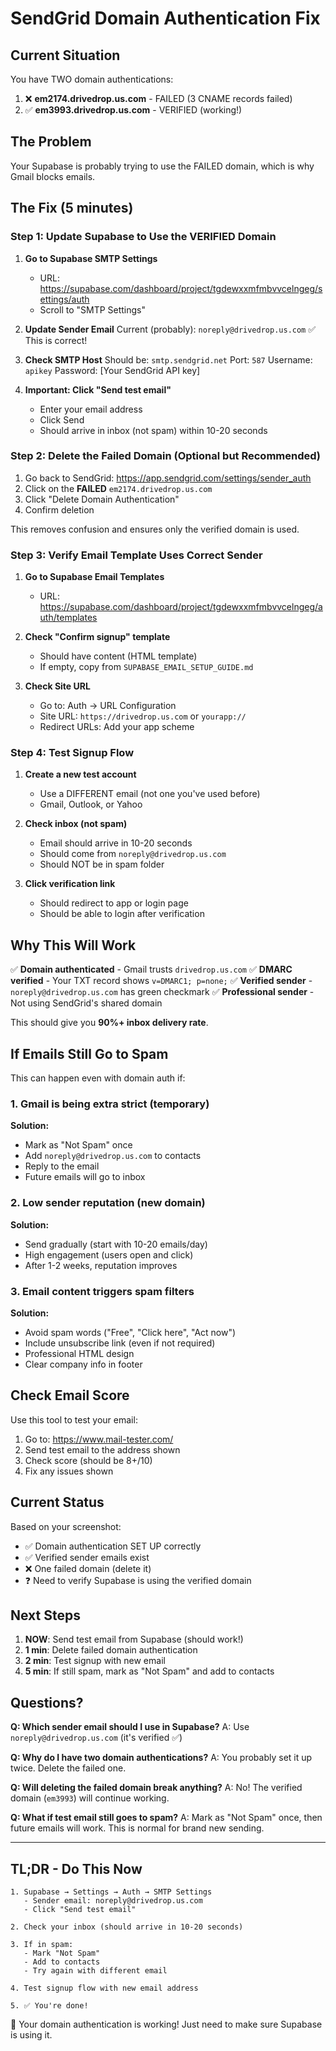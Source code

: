 # SendGrid Domain Authentication Fix

## Current Situation

You have TWO domain authentications:
1. ❌ **em2174.drivedrop.us.com** - FAILED (3 CNAME records failed)
2. ✅ **em3993.drivedrop.us.com** - VERIFIED (working!)

## The Problem

Your Supabase is probably trying to use the FAILED domain, which is why Gmail blocks emails.

## The Fix (5 minutes)

### Step 1: Update Supabase to Use the VERIFIED Domain

1. **Go to Supabase SMTP Settings**
   - URL: https://supabase.com/dashboard/project/tgdewxxmfmbvvcelngeg/settings/auth
   - Scroll to "SMTP Settings"

2. **Update Sender Email**
   Current (probably): `noreply@drivedrop.us.com` ✅ This is correct!
   
3. **Check SMTP Host**
   Should be: `smtp.sendgrid.net`
   Port: `587`
   Username: `apikey`
   Password: [Your SendGrid API key]

4. **Important: Click "Send test email"**
   - Enter your email address
   - Click Send
   - Should arrive in inbox (not spam) within 10-20 seconds

### Step 2: Delete the Failed Domain (Optional but Recommended)

1. Go back to SendGrid: https://app.sendgrid.com/settings/sender_auth
2. Click on the **FAILED** `em2174.drivedrop.us.com`
3. Click "Delete Domain Authentication"
4. Confirm deletion

This removes confusion and ensures only the verified domain is used.

### Step 3: Verify Email Template Uses Correct Sender

1. **Go to Supabase Email Templates**
   - URL: https://supabase.com/dashboard/project/tgdewxxmfmbvvcelngeg/auth/templates

2. **Check "Confirm signup" template**
   - Should have content (HTML template)
   - If empty, copy from `SUPABASE_EMAIL_SETUP_GUIDE.md`

3. **Check Site URL**
   - Go to: Auth → URL Configuration
   - Site URL: `https://drivedrop.us.com` or `yourapp://`
   - Redirect URLs: Add your app scheme

### Step 4: Test Signup Flow

1. **Create a new test account**
   - Use a DIFFERENT email (not one you've used before)
   - Gmail, Outlook, or Yahoo
   
2. **Check inbox (not spam)**
   - Email should arrive in 10-20 seconds
   - Should come from `noreply@drivedrop.us.com`
   - Should NOT be in spam folder

3. **Click verification link**
   - Should redirect to app or login page
   - Should be able to login after verification

## Why This Will Work

✅ **Domain authenticated** - Gmail trusts `drivedrop.us.com`
✅ **DMARC verified** - Your TXT record shows `v=DMARC1; p=none;`
✅ **Verified sender** - `noreply@drivedrop.us.com` has green checkmark
✅ **Professional sender** - Not using SendGrid's shared domain

This should give you **90%+ inbox delivery rate**.

## If Emails Still Go to Spam

This can happen even with domain auth if:

### 1. Gmail is being extra strict (temporary)
**Solution:** 
- Mark as "Not Spam" once
- Add `noreply@drivedrop.us.com` to contacts
- Reply to the email
- Future emails will go to inbox

### 2. Low sender reputation (new domain)
**Solution:** 
- Send gradually (start with 10-20 emails/day)
- High engagement (users open and click)
- After 1-2 weeks, reputation improves

### 3. Email content triggers spam filters
**Solution:**
- Avoid spam words ("Free", "Click here", "Act now")
- Include unsubscribe link (even if not required)
- Professional HTML design
- Clear company info in footer

## Check Email Score

Use this tool to test your email:
1. Go to: https://www.mail-tester.com/
2. Send test email to the address shown
3. Check score (should be 8+/10)
4. Fix any issues shown

## Current Status

Based on your screenshot:
- ✅ Domain authentication SET UP correctly
- ✅ Verified sender emails exist
- ❌ One failed domain (delete it)
- ❓ Need to verify Supabase is using the verified domain

## Next Steps

1. **NOW**: Send test email from Supabase (should work!)
2. **1 min**: Delete failed domain authentication
3. **2 min**: Test signup with new email
4. **5 min**: If still spam, mark as "Not Spam" and add to contacts

## Questions?

**Q: Which sender email should I use in Supabase?**
A: Use `noreply@drivedrop.us.com` (it's verified ✅)

**Q: Why do I have two domain authentications?**
A: You probably set it up twice. Delete the failed one.

**Q: Will deleting the failed domain break anything?**
A: No! The verified domain (`em3993`) will continue working.

**Q: What if test email still goes to spam?**
A: Mark as "Not Spam" once, then future emails will work. This is normal for brand new sending.

---

## TL;DR - Do This Now

```
1. Supabase → Settings → Auth → SMTP Settings
   - Sender email: noreply@drivedrop.us.com
   - Click "Send test email"
   
2. Check your inbox (should arrive in 10-20 seconds)

3. If in spam:
   - Mark "Not Spam"
   - Add to contacts
   - Try again with different email
   
4. Test signup flow with new email address

5. ✅ You're done!
```

🎉 Your domain authentication is working! Just need to make sure Supabase is using it.
